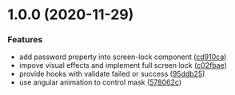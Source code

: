 # 1.0.0 (2020-11-29)

### Features

- add password property into screen-lock component ([cd910ca](https://github.com/CodingCloud9527/ng-screen-lock/commit/cd910ca9d330171c906e2ce8a98948dd6790cb38))
- impove visual effects and implement full screen lock ([c02fbae](https://github.com/CodingCloud9527/ng-screen-lock/commit/c02fbaefffddc9effef92de9c4da8702757356d5))
- provide hooks with validate failed or success ([95ddb25](https://github.com/CodingCloud9527/ng-screen-lock/commit/95ddb259e18af80966e34cd82040f9ff2af3b656))
- use angular animation to control mask ([578062c](https://github.com/CodingCloud9527/ng-screen-lock/commit/578062c149a0174cab3ed55f469024a65aea61bc))
